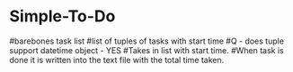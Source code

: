 # Simple-To-Do

#barebones task list
#list of tuples of tasks with start time
#Q - does tuple support datetime object - YES
#Takes in list with start time.
#When task is done it is written into the text file with the total time taken.
